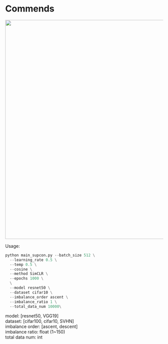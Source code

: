 # Commends
<p align="center">
  <img src="figures/teaser.png" width="700">
</p>

Usage:
```python
python main_supcon.py --batch_size 512 \
  --learning_rate 0.5 \
  --temp 0.5 \
  --cosine \
  --method SimCLR \
  --epochs 1000 \
  \
  --model resnet50 \
  --dataset cifar10 \
  --imbalance_order ascent \
  --imbalance_ratio 1 \
  --total_data_num 10000\
```
  
model: [resnet50, VGG19]  
dataset: [cifar100, cifar10, SVHN]  
imbalance order: [ascent, descent]  
imbalance ratio: float (1~150)  
total data num: int


